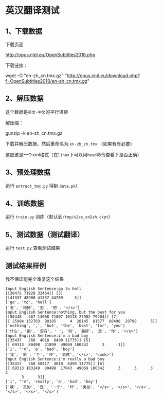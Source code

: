 
# 英汉翻译测试

## 1、下载数据

下载页面

http://opus.nlpl.eu/OpenSubtitles2018.php

下载链接：

wget -O "en-zh_cn.tmx.gz" "http://opus.nlpl.eu/download.php?f=OpenSubtitles2018/en-zh_cn.tmx.gz"

## 2、解压数据

这个数据是`英文-中文`的平行语聊

解压缩：

gunzip -k en-zh_cn.tmx.gz

下载并解压数据，然后重命名为 `en-zh_zh.tmx` （如果有有必要）

这应该是一个xml格式（在`linux`下可以用`head`命令查看下是否正确）

## 3、预处理数据

运行 `extract_tmx.py` 得到 `data.pkl`

## 4、训练数据

运行 `train.py` 训练（默认到`/tmp/s2ss_en2zh.ckpt`）

## 5、测试数据（测试翻译）

运行 `test.py` 查看测试结果

## 测试结果样例

我不保证能完全重复这个结果

```
Input English Sentence:go to hell
[[30475 71929 33464]] [3]
[[41337 48900 41337 44789     3]]
['go', 'to', 'hell']
['去', '地狱', '去', '吧', '</s>']
Input English Sentence:nothing, but the best for you
[[50448   467 13008 71007 10118 27982 79204]] [7]
[[ 25904 132783  90185      4  28145  81577  80498  28798      3]]
['nothing', ',', 'but', 'the', 'best', 'for', 'you']
['什么', '都', '没有', ' ', '但', '最好', '是', '你', '</s>']
Input English Sentence:i'm a bad boy
[[35437   268  4018  8498 11775]] [5]
[[ 69313  80498  21899  49069 100342      3     -1]]
['i', "'m", 'a', 'bad', 'boy']
['我', '是', '个', '坏', '男孩', '</s>', '<unk>']
Input English Sentence:i'm really a bad boy
[[35437   268 58417  4018  8498 11775]] [6]
[[ 69313 103249  80498  17043  49069 100342      3      3      3      3
       3      3]]
['i', "'m", 'really', 'a', 'bad', 'boy']
['我', '真的', '是', '一个', '坏', '男孩', '</s>', '</s>', '</s>', '</s>', '</s>', '</s>']
```

